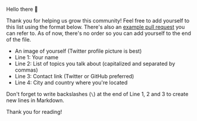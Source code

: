 Hello there :wave:

Thank you for helping us grow this community! Feel free to add yourself to this list using the format below. There's also an [example pull request](https://github.com/queerjs/queer-speakers/pull/1) you can refer to. As of now, there's no order so you can add yourself to the end of the file.

- An image of yourself (Twitter profile picture is best)
- Line 1: Your name
- Line 2: List of topics you talk about (capitalized and separated by commas)
- Line 3: Contact link (Twitter or GitHub preferred)
- Line 4: City and country where you're located

Don't forget to write backslashes (`\`) at the end of Line 1, 2 and 3 to create new lines in Markdown.

Thank you for reading!
